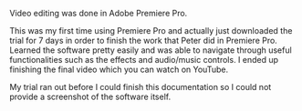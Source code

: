 Video editing was done in Adobe Premiere Pro.

This was my first time using Premiere Pro and actually just downloaded the trial for 7 days in order to finish the work that Peter did in Premiere Pro. Learned the software pretty easily and was able to navigate through useful functionalities such as the effects and audio/music controls. I ended up finishing the final video which you can watch on YouTube.

My trial ran out before I could finish this documentation so I could not provide a screenshot of the software itself.
